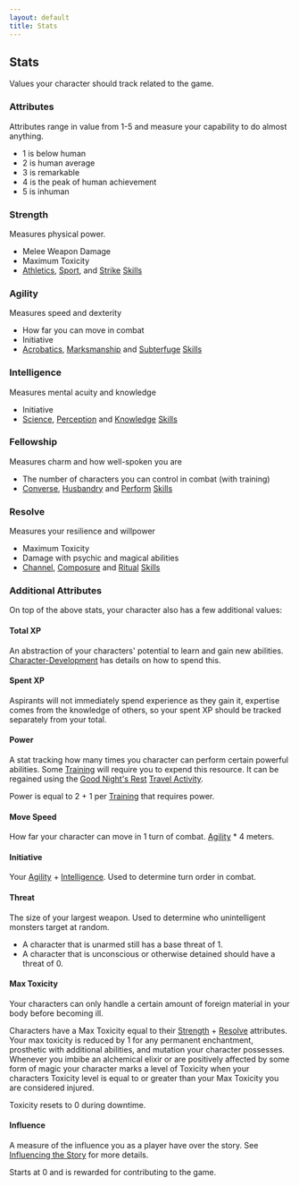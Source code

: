 ```yaml
---
layout: default
title: Stats
---
```

## Stats
Values your character should track related to the game.

### Attributes
Attributes range in value from 1-5 and measure your capability to do almost anything.
- 1 is below human
- 2 is human average
- 3 is remarkable
- 4 is the peak of human achievement
- 5 is inhuman

### Strength
Measures physical power.
- Melee Weapon Damage
- Maximum Toxicity
- [Athletics](Athletics.md), [Sport](Sport), and [Strike](Strike.md) [Skills](Skills)

### Agility
Measures speed and dexterity
- How far you can move in combat
- Initiative
- [Acrobatics](Acrobatics), [Marksmanship](Marksmanship) and [Subterfuge](Subterfuge) [Skills](Skills)

### Intelligence
Measures mental acuity and knowledge
- Initiative
- [Science](Science), [Perception](Perception) and [Knowledge](Knowledge) [Skills](Skills)

### Fellowship
Measures charm and how well-spoken you are
- The number of characters you can control in combat (with training)
- [Converse](Converse), [Husbandry](Husbandry) and [Perform](Perform) [Skills](Skills)

### Resolve
Measures your resilience and willpower
- Maximum Toxicity
- Damage with psychic and magical abilities
- [Channel](Channel), [Composure](Composure) and [Ritual](Ritual) [Skills](Skills)

### Additional Attributes
On top of the above stats, your character also has a few additional values:

#### Total XP
An abstraction of your characters' potential to learn and gain new abilities. [Character-Development](Character-Development) has details on how to spend this.

#### Spent XP
Aspirants will not immediately spend experience as they gain it, expertise comes from the knowledge of others, so your spent XP should be tracked separately from your total.

#### Power
A stat tracking how many times you character can perform certain powerful abilities. Some [Training](Character-Development#Training) will require you to expend this resource. It can be regained using the [Good Night's Rest](Activities#Good%20Night's%20Rest) [Travel Activity](Activities#Travel%20Activity).

Power is equal to 2 + 1 per [Training](Character-Development#Training) that requires power.

#### Move Speed
How far your character can move in 1 turn of combat. [Agility](#Agility) * 4 meters.

#### Initiative
Your [Agility](Stats#Agility) + [Intelligence](Stats#Intelligence). Used to determine turn order in combat.

#### Threat
The size of your largest weapon. Used to determine who unintelligent monsters target at random. 

* A character that is unarmed still has a base threat of 1. 
* A character that is unconscious or otherwise detained should have a threat of 0.

#### Max Toxicity
Your characters can only handle a certain amount of foreign material in your body before becoming ill.

Characters have a Max Toxicity equal to their [Strength](Stats#Strength) + [Resolve](Stats#Resolve) attributes. Your max toxicity is reduced by 1 for any permanent enchantment, prosthetic with additional abilities, and mutation your character possesses. Whenever you imbibe an alchemical elixir or are positively affected by some form of magic your character marks a level of Toxicity when your characters Toxicity level is equal to or greater than your Max Toxicity you are considered injured.

Toxicity resets to 0 during downtime.

#### Influence
A measure of the influence you as a player have over the story. See [Influencing the Story](Telling-The-Story#Influencing%20the%20Story) for more details.

Starts at 0 and is rewarded for contributing to the game.
